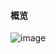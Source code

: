 #### 概览

![image](https://blog.cnbang.net/wp-content/uploads/2017/02/iOS%E6%8A%80%E6%9C%AF%E6%A0%88-2.png)
